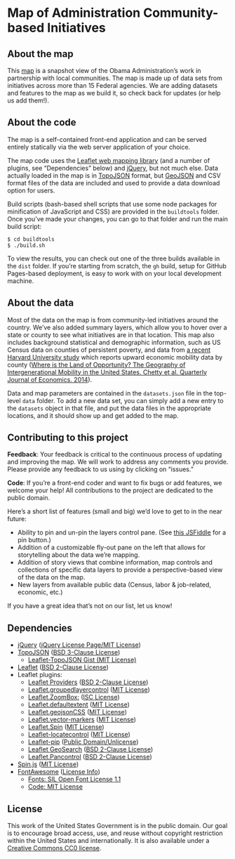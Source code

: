 # Map of Administration Community-based Initiatives

## About the map
This [map](https://www.whitehouse.gov/omb/place) is a snapshot view of the Obama Administration’s work in partnership with local communities. The map is made up of data sets from initiatives across more than 15 Federal agencies. We are adding datasets and features to the map as we build it, so check back for updates (or help us add them!). 

## About the code
The map is a self-contained front-end application and can be served entirely statically via the web server application of your choice.

The map code uses the [Leaflet web mapping library](http://leafletjs.com/) (and a number of plugins, see “Dependencies” below) and [jQuery](https://jquery.org), but not much else.  Data actually loaded in the map is in [TopoJSON](https://github.com/mbostock/topojson/wiki) format, but [GeoJSON](http://geojson.org/) and CSV format files of the data are included and used to provide a data download option for users.

Build scripts (bash-based shell scripts that use some node packages for minification of JavaScript and CSS) are provided in the `buildtools` folder.  Once you’ve made your changes, you can go to that folder and run the main build script:
```
$ cd buildtools
$ ./build.sh
```
To view the results, you can check out one of the three builds available in the `dist` folder.  If you’re starting from scratch, the `gh` build, setup for GitHub Pages-based deployment, is easy to work with on your local development machine.

## About the data
Most of the data on the map is from community-led initiatives around the country. We’ve also added summary layers, which allow you to hover over a state or county to see what initiatives are in that location.  This map also includes background statistical and demographic information, such as US Census data on counties of persistent poverty, and data from [a recent Harvard University study](http://www.equality-of-opportunity.org/) which reports upward economic mobility data by county ([Where is the Land of Opportunity? The Geography of Intergenerational Mobility in the United States. Chetty et al. Quarterly Journal of Economics. 2014](http://www.equality-of-opportunity.org/images/mobility_geo.pdf)).

Data and map parameters are contained in the `datasets.json` file in the top-level `data` folder.  To add a new data set, you can simply add a new entry to the `datasets` object in that file, and put the data files in the appropriate locations, and it should show up and get added to the map.

## Contributing to this project
**Feedback**: Your feedback is critical to the continuous process of updating and improving the map. We will work to address any comments you provide. Please provide any feedback to us using by clicking on “issues.”

**Code**: If you’re a front-end coder and want to fix bugs or add features, we welcome your help!  All contributions to the project are dedicated to the public domain.

Here’s a short list of features (small and big) we’d love to get to in the near future:
* Ability to pin and un-pin the layers control pane.  (See [this JSFiddle](http://jsfiddle.net/ryanbharvey/zAFND/3291/) for a pin button.)
* Addition of a customizable fly-out pane on the left that allows for storytelling about the data we’re mapping.
* Addition of story views that combine information, map controls and collections of specific data layers to provide a perspective-based view of the data on the map.
* New layers from available public data (Census, labor & job-related, economic, etc.)

If you have a great idea that’s not on our list, let us know! 

## Dependencies
* [jQuery](https://jquery.org) ([jQuery License Page/MIT License](https://jquery.org/license/))
* [TopoJSON](https://github.com/mbostock/topojson/wiki) ([BSD 3-Clause License](https://github.com/mbostock/topojson/blob/master/LICENSE))
  * [Leaflet-TopoJSON Gist (MIT License)](https://gist.github.com/rclark/5779673/)
* [Leaflet](http://leafletjs.com) ([BSD 2-Clause License](https://github.com/Leaflet/Leaflet/blob/master/LICENSE))
* Leaflet plugins:
  * [Leaflet Providers](https://github.com/leaflet-extras/leaflet-providers) ([BSD 2-Clause License](https://github.com/leaflet-extras/leaflet-providers/blob/master/license.md)) 
  * [Leaflet.groupedlayercontrol](https://github.com/ismyrnow/Leaflet.groupedlayercontrol) ([MIT License](https://github.com/ismyrnow/Leaflet.groupedlayercontrol/blob/gh-pages/MIT-LICENSE.txt))
  * [Leaflet.ZoomBox:](https://github.com/consbio/Leaflet.ZoomBox) ([ISC License](https://github.com/consbio/Leaflet.ZoomBox/blob/master/LICENSE))
  * [Leaflet.defaultextent](https://github.com/nguyenning/Leaflet.defaultextent) ([MIT License](https://github.com/nguyenning/Leaflet.defaultextent/blob/master/LICENSE))
  * [Leaflet.geojsonCSS](https://github.com/albburtsev/Leaflet.geojsonCSS) ([MIT License](https://github.com/albburtsev/Leaflet.geojsonCSS/blob/master/LICENSE))
  * [Leaflet.vector-markers](https://github.com/hiasinho/Leaflet.vector-markers) ([MIT License](https://github.com/hiasinho/Leaflet.vector-markers/blob/master/LICENSE))
  * [Leaflet.Spin](https://github.com/makinacorpus/Leaflet.Spin) ([MIT License](https://github.com/makinacorpus/Leaflet.Spin/blob/master/LICENSE))
  * [Leaflet-locatecontrol](https://github.com/domoritz/leaflet-locatecontrol) ([MIT License](https://github.com/domoritz/leaflet-locatecontrol/blob/gh-pages/LICENSE))
  * [Leaflet-pip](https://github.com/mapbox/leaflet-pip) ([Public Domain/Unlicense](https://github.com/mapbox/leaflet-pip/blob/gh-pages/LICENSE))
  * [Leaflet GeoSearch](https://github.com/smeijer/L.GeoSearch) ([BSD 2-Clause License](https://github.com/smeijer/L.GeoSearch/blob/master/LICENSE))
  * [Leaflet.Pancontrol](https://github.com/kartena/Leaflet.Pancontrol) ([BSD 2-Clause License](https://github.com/kartena/Leaflet.Pancontrol/blob/master/LICENSE))
* [Spin.js](http://fgnass.github.io/spin.js/) ([MIT License](https://github.com/fgnass/spin.js/blob/master/LICENSE.md))
* [FontAwesome](https://fortawesome.github.io/Font-Awesome/) ([License Info](https://fontawesome.github.io/Font-Awesome/license/))
  * [Fonts: SIL Open Font License 1.1](http://scripts.sil.org/cms/scripts/page.php?item_id=OFL_web)
  * [Code: MIT License](http://opensource.org/licenses/mit-license.html)

## License
This work of the United States Government is in the public domain.  Our goal is to encourage broad access, use, and reuse without copyright restriction within the United States and internationally.  It is also available under a [Creative Commons CC0 license](https://creativecommons.org/publicdomain/zero/1.0/).
